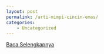 ```yaml
---
layout: post
permalink: /arti-mimpi-cincin-emas/
categories:
    - Uncategorized
---
```


[Baca Selengkapnya](/02)
